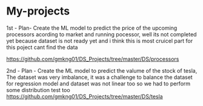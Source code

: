# My-projects

1st - 
Plan- Create the ML model to predict the price of the upcoming processors acording to market and running pocessor,
well its not completed yet because dataset is not ready yet and i think this is most cruicel part for this poject cant find the data

https://github.com/gmkng01/DS_Projects/tree/master/DS/processors     

2nd - 
Plan - Create the ML model to predict the valume of the stock of tesla,
The dataset was very imbalance, it was a challenge to balance the dataset for regression model and dataset was not linear too so we had to perform some distribution test too  
https://github.com/gmkng01/DS_Projects/tree/master/DS/tesla 
